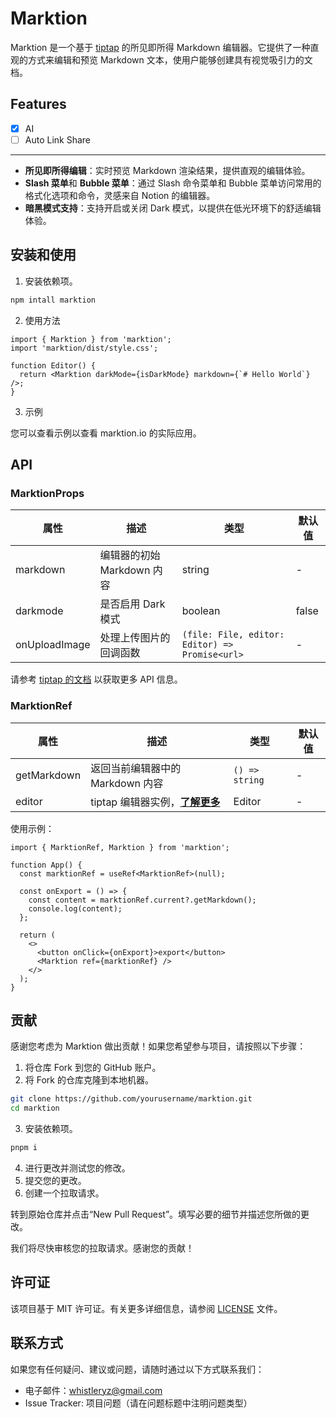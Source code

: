 # Marktion

Marktion 是一个基于 [tiptap](https://tiptap.dev/) 的所见即所得 Markdown 编辑器。它提供了一种直观的方式来编辑和预览 Markdown 文本，使用户能够创建具有视觉吸引力的文档。

## Features

- [x] AI
- [ ] Auto Link Share

---

- **所见即所得编辑**：实时预览 Markdown 渲染结果，提供直观的编辑体验。
- **Slash 菜单**和 **Bubble 菜单**：通过 Slash 命令菜单和 Bubble 菜单访问常用的格式化选项和命令，灵感来自 Notion 的编辑器。
- **暗黑模式支持**：支持开启或关闭 Dark 模式，以提供在低光环境下的舒适编辑体验。

## 安装和使用

1. 安装依赖项。

```bash
npm intall marktion
```

2. 使用方法

```tsx
import { Marktion } from 'marktion';
import 'marktion/dist/style.css';

function Editor() {
  return <Marktion darkMode={isDarkMode} markdown={`# Hello World`} />;
}
```

3. 示例

您可以查看示例以查看 marktion.io 的实际应用。

## API

### MarktionProps

| **属性**      | **描述**                   | **类型**                                       | **默认值** |
| ------------- | -------------------------- | ---------------------------------------------- | ---------- |
| markdown      | 编辑器的初始 Markdown 内容 | string                                         | -          |
| darkmode      | 是否启用 Dark 模式         | boolean                                        | false      |
| onUploadImage | 处理上传图片的回调函数     | `(file: File, editor: Editor) => Promise<url>` | -          |

请参考 [tiptap 的文档](https://tiptap.dev/installation/react) 以获取更多 API 信息。

### MarktionRef

| **属性**    | **描述**                                                                 | **类型**       | **默认值** |
| ----------- | ------------------------------------------------------------------------ | -------------- | ---------- |
| getMarkdown | 返回当前编辑器中的 Markdown 内容                                         | `() => string` | -          |
| editor      | tiptap 编辑器实例，[**了解更多**](https://tiptap.dev/installation/react) | Editor         | -          |

使用示例：

```tsx
import { MarktionRef, Marktion } from 'marktion';

function App() {
  const marktionRef = useRef<MarktionRef>(null);

  const onExport = () => {
    const content = marktionRef.current?.getMarkdown();
    console.log(content);
  };

  return (
    <>
      <button onClick={onExport}>export</button>
      <Marktion ref={marktionRef} />
    </>
  );
}
```

## 贡献

感谢您考虑为 Marktion 做出贡献！如果您希望参与项目，请按照以下步骤：

1. 将仓库 Fork 到您的 GitHub 账户。
2. 将 Fork 的仓库克隆到本地机器。

```bash
git clone https://github.com/yourusername/marktion.git
cd marktion
```

3. 安装依赖项。

```bash
pnpm i
```

4. 进行更改并测试您的修改。
5. 提交您的更改。
6. 创建一个拉取请求。

转到原始仓库并点击“New Pull Request”。填写必要的细节并描述您所做的更改。

我们将尽快审核您的拉取请求。感谢您的贡献！

## 许可证

该项目基于 MIT 许可证。有关更多详细信息，请参阅 [LICENSE](https://github.com/microvoid/marktion/blob/main/LICENSE) 文件。

## 联系方式

如果您有任何疑问、建议或问题，请随时通过以下方式联系我们：

- 电子邮件：whistleryz@gmail.com
- Issue Tracker: 项目问题（请在问题标题中注明问题类型）

